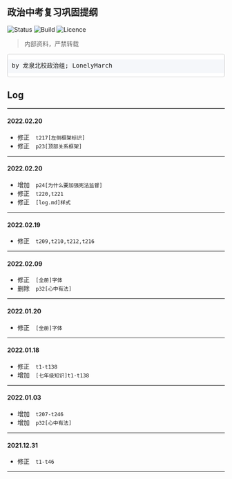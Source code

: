 ## <font face="DengXian">政治中考复习巩固提纲</font> ##

![Status](https://img.shields.io/badge/status-building-blue)&nbsp;![Build](https://img.shields.io/badge/build-passing-brightgreen)&nbsp;![Licence](https://img.shields.io/badge/licence-private-red)

> <font face="Microsoft Yahei UI">内部资料，严禁转载</font>

<pre style="padding: .66001rem 9.5px 9.5px;line-height: 2rem;background: linear-gradient(to bottom,#fff 0,#fff .75rem,#f5f7fa .75rem,#f5f7fa 2.75rem,#fff 2.75rem,#fff 4rem);background-size: 100% 4rem;border-color: #d3daea;border: 1px solid #ccc;border-radius: 4px;">by 龙泉北校政治组; LonelyMarch</pre>

## Log ##
<div style="height:2px;background-color:#333"></div>

#### 2022.02.20
+ 修正&emsp;`t217[左侧框架标识]`
+ 修正&emsp;`p23[顶部关系框架]`
---

#### 2022.02.20
+ 增加&emsp;`p24[为什么要加强宪法监督]`
+ 修正&emsp;`t220,t221`
+ 修正&emsp;`[log.md]样式`
---

#### 2022.02.19
+ 修正&emsp;`t209,t210,t212,t216`
---

#### 2022.02.09
+ 修正&emsp;`[全册]字体`
+ 删除&emsp;`p32[心中有法]`
---

#### 2022.01.20
+ 修正&emsp;`[全册]字体`
---

#### 2022.01.18
+ 修正&emsp;`t1-t138`
+ 增加&emsp;`[七年级知识]t1-t138`
---

#### 2022.01.03
+ 增加&emsp;`t207-t246`
+ 增加&emsp;`p32[心中有法]`
---

#### 2021.12.31
+ 修正&emsp;`t1-t46`

---
